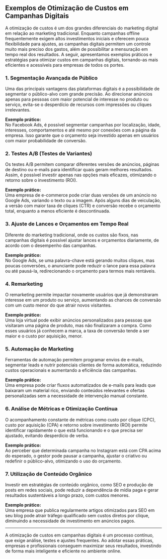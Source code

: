 
## Exemplos de Otimização de Custos em Campanhas Digitais

A otimização de custos é um dos grandes diferenciais do marketing digital em relação ao marketing tradicional. Enquanto campanhas offline frequentemente exigem altos investimentos iniciais e oferecem pouca flexibilidade para ajustes, as campanhas digitais permitem um controle muito mais preciso dos gastos, além de possibilitar a mensuração em tempo real dos resultados. A seguir, apresentamos exemplos práticos e estratégias para otimizar custos em campanhas digitais, tornando-as mais eficientes e acessíveis para empresas de todos os portes.

### 1. Segmentação Avançada de Público

Uma das principais vantagens das plataformas digitais é a possibilidade de segmentar o público-alvo com grande precisão. Ao direcionar anúncios apenas para pessoas com maior potencial de interesse no produto ou serviço, evita-se o desperdício de recursos com impressões ou cliques irrelevantes.

**Exemplo prático:**  
No Facebook Ads, é possível segmentar campanhas por localização, idade, interesses, comportamentos e até mesmo por conexões com a página da empresa. Isso garante que o orçamento seja investido apenas em usuários com maior probabilidade de conversão.

### 2. Testes A/B (Testes de Variantes)

Os testes A/B permitem comparar diferentes versões de anúncios, páginas de destino ou e-mails para identificar quais geram melhores resultados. Assim, é possível investir apenas nas opções mais eficazes, otimizando o retorno sobre o investimento (ROI).

**Exemplo prático:**  
Uma empresa de e-commerce pode criar duas versões de um anúncio no Google Ads, variando o texto ou a imagem. Após alguns dias de veiculação, a versão com maior taxa de cliques (CTR) e conversão recebe o orçamento total, enquanto a menos eficiente é descontinuada.

### 3. Ajuste de Lances e Orçamentos em Tempo Real

Diferente do marketing tradicional, onde os custos são fixos, nas campanhas digitais é possível ajustar lances e orçamentos diariamente, de acordo com o desempenho das campanhas.

**Exemplo prático:**  
No Google Ads, se uma palavra-chave está gerando muitos cliques, mas poucas conversões, o anunciante pode reduzir o lance para essa palavra ou até pausá-la, redirecionando o orçamento para termos mais rentáveis.

### 4. Remarketing

O remarketing permite impactar novamente usuários que já demonstraram interesse em um produto ou serviço, aumentando as chances de conversão com um custo menor do que atrair novos visitantes.

**Exemplo prático:**  
Uma loja virtual pode exibir anúncios personalizados para pessoas que visitaram uma página de produto, mas não finalizaram a compra. Como esses usuários já conhecem a marca, a taxa de conversão tende a ser maior e o custo por aquisição, menor.

### 5. Automação de Marketing

Ferramentas de automação permitem programar envios de e-mails, segmentar leads e nutrir potenciais clientes de forma automática, reduzindo custos operacionais e aumentando a eficiência das campanhas.

**Exemplo prático:**  
Uma empresa pode criar fluxos automatizados de e-mails para leads que baixaram um material rico, enviando conteúdos relevantes e ofertas personalizadas sem a necessidade de intervenção manual constante.

### 6. Análise de Métricas e Otimização Contínua

O acompanhamento constante de métricas como custo por clique (CPC), custo por aquisição (CPA) e retorno sobre investimento (ROI) permite identificar rapidamente o que está funcionando e o que precisa ser ajustado, evitando desperdício de verba.

**Exemplo prático:**  
Ao perceber que determinada campanha no Instagram está com CPA acima do esperado, o gestor pode pausar a campanha, ajustar o criativo ou redefinir o público-alvo, otimizando o uso do orçamento.

### 7. Utilização de Conteúdo Orgânico

Investir em estratégias de conteúdo orgânico, como SEO e produção de posts em redes sociais, pode reduzir a dependência de mídia paga e gerar resultados sustentáveis a longo prazo, com custos menores.

**Exemplo prático:**  
Uma empresa que publica regularmente artigos otimizados para SEO em seu blog pode atrair tráfego qualificado sem custos diretos por clique, diminuindo a necessidade de investimento em anúncios pagos.

---

A otimização de custos em campanhas digitais é um processo contínuo, que exige análise, testes e ajustes frequentes. Ao adotar essas práticas, empresas e profissionais conseguem maximizar seus resultados, investindo de forma mais inteligente e eficiente no ambiente online.
```

